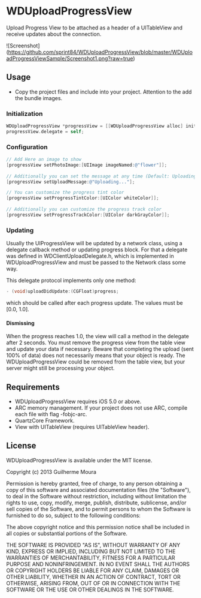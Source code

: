 WDUploadProgressView
====================

Upload Progress View to be attached as a header of a UITableView and receive updates about the connection.

![Screenshot] (https://github.com/sprint84/WDUploadProgressView/blob/master/WDUploadProgressViewSample/Screenshot1.png?raw=true)

## Usage
* Copy the project files and include into your project. Attention to the add the bundle images.

### Initialization

``` objective-c
WDUploadProgressView *progressView = [[WDUploadProgressView alloc] initWithTableView:self.tableView cancelButton:YES];
progressView.delegate = self;
```

### Configuration
``` objective-c
// Add Here an image to show
[progressView setPhotoImage:[UIImage imageNamed:@"flower"]];
	
// Additionally you can set the message at any time (Default: Uploading...)
[progressView setUploadMessage:@"Uploading..."];

// You can customize the progress tint color
[progressView setProgressTintColor:[UIColor whiteColor]];
	
// Additionally you can customize the progress track color
[progressView setProgressTrackColor:[UIColor darkGrayColor]];
```

### Updating
Usually the UIProgressView will be updated by a network class, using a delegate callback method or updating progress block.
For that a delegate was defined in WDClientUploadDelegate.h, which is implemented in WDUploadProgressView and must be passed to the Network class some way.

This delegate protocol implements only one method:

``` objective-c
- (void)uploadDidUpdate:(CGFloat)progress;
```

which should be called after each progress update. The values must be [0.0, 1.0].

#### Dismissing
When the progress reaches 1.0, the view will call a method in the delegate after 2 seconds.
You must remove the progress view from the table view and update your data if necessary.
Beware that completing the upload (sent 100% of data) does not necessarily means that your object is ready. The WDUploadProgressView could be removed from the table view, but your server might still be processing your object.

## Requirements
* WDUploadProgressView requires iOS 5.0 or above.
* ARC memory management. If your project does not use ARC, compile each file with flag -fobjc-arc.
* QuartzCore Framework.
* View with UITableView (requires UITableView header).

## License
WDUploadProgressView is available under the MIT license.

Copyright (c) 2013 Guilherme Moura

Permission is hereby granted, free of charge, to any person obtaining a copy of this software and associated documentation files (the "Software"), to deal in the Software without restriction, including without limitation the rights to use, copy, modify, merge, publish, distribute, sublicense, and/or sell copies of the Software, and to permit persons to whom the Software is furnished to do so, subject to the following conditions:

The above copyright notice and this permission notice shall be included in all copies or substantial portions of the Software.

THE SOFTWARE IS PROVIDED "AS IS", WITHOUT WARRANTY OF ANY KIND, EXPRESS OR IMPLIED, INCLUDING BUT NOT LIMITED TO THE WARRANTIES OF MERCHANTABILITY, FITNESS FOR A PARTICULAR PURPOSE AND NONINFRINGEMENT. IN NO EVENT SHALL THE AUTHORS OR COPYRIGHT HOLDERS BE LIABLE FOR ANY CLAIM, DAMAGES OR OTHER LIABILITY, WHETHER IN AN ACTION OF CONTRACT, TORT OR OTHERWISE, ARISING FROM, OUT OF OR IN CONNECTION WITH THE SOFTWARE OR THE USE OR OTHER DEALINGS IN THE SOFTWARE.
